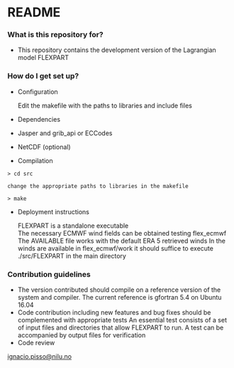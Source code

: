 # README #


### What is this repository for? ###

* This repository contains the development version of the Lagrangian model FLEXPART 

 ### How do I get set up? ###

* Configuration

  Edit the makefile with the paths to libraries and include files

* Dependencies

 * Jasper and grib_api or ECCodes
 * NetCDF (optional)

* Compilation

```
> cd src

change the appropriate paths to libraries in the makefile

> make 
```

* Deployment instructions 

   FLEXPART is a standalone executable  
   The necessary ECMWF wind fields can be obtained testing flex_ecmwf
   The AVAILABLE file works with the default ERA 5 retrieved winds
   In the winds are available in flex_ecmwf/work it should suffice to execute 
   ./src/FLEXPART in the main directory  

### Contribution guidelines ###

* The version contributed should compile on a reference version of the system and compiler. The current reference is gfortran 5.4 on Ubuntu 16.04
* Code contribution including new features and bug fixes should be complemented with appropriate tests
   An essential test consists of a set of input files and directories that allow FLEXPART to run.
   A test can be accompanied by output files for verification
* Code review

[comment]: # "### Who do I talk to? ###"

ignacio.pisso@nilu.no
